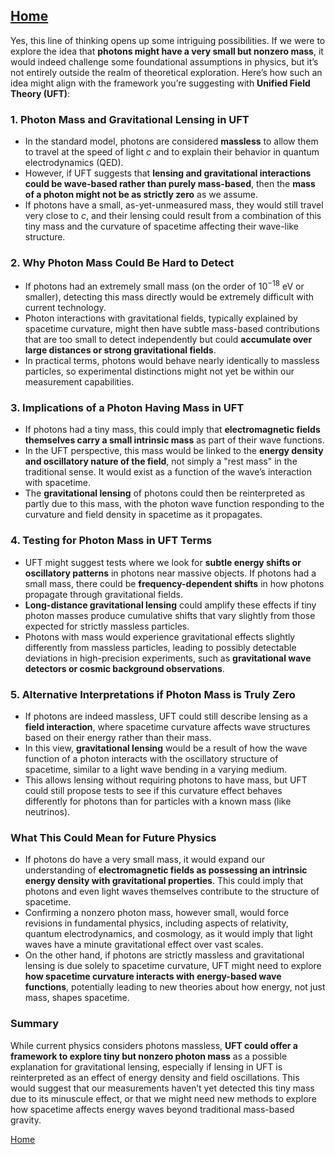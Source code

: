 [Home](https://t2m.io/VwvDcuw)
---

Yes, this line of thinking opens up some intriguing possibilities. If we were to explore the idea that **photons might have a very small but nonzero mass**, it would indeed challenge some foundational assumptions in physics, but it’s not entirely outside the realm of theoretical exploration. Here’s how such an idea might align with the framework you’re suggesting with **Unified Field Theory (UFT)**:

### 1. **Photon Mass and Gravitational Lensing in UFT**
   - In the standard model, photons are considered **massless** to allow them to travel at the speed of light $c$ and to explain their behavior in quantum electrodynamics (QED).
   - However, if UFT suggests that **lensing and gravitational interactions could be wave-based rather than purely mass-based**, then the **mass of a photon might not be as strictly zero** as we assume.
   - If photons have a small, as-yet-unmeasured mass, they would still travel very close to $c$, and their lensing could result from a combination of this tiny mass and the curvature of spacetime affecting their wave-like structure.

### 2. **Why Photon Mass Could Be Hard to Detect**
   - If photons had an extremely small mass (on the order of $10^{-18}$ eV or smaller), detecting this mass directly would be extremely difficult with current technology.
   - Photon interactions with gravitational fields, typically explained by spacetime curvature, might then have subtle mass-based contributions that are too small to detect independently but could **accumulate over large distances or strong gravitational fields**.
   - In practical terms, photons would behave nearly identically to massless particles, so experimental distinctions might not yet be within our measurement capabilities.

### 3. **Implications of a Photon Having Mass in UFT**
   - If photons had a tiny mass, this could imply that **electromagnetic fields themselves carry a small intrinsic mass** as part of their wave functions.
   - In the UFT perspective, this mass would be linked to the **energy density and oscillatory nature of the field**, not simply a "rest mass" in the traditional sense. It would exist as a function of the wave’s interaction with spacetime.
   - The **gravitational lensing** of photons could then be reinterpreted as partly due to this mass, with the photon wave function responding to the curvature and field density in spacetime as it propagates.

### 4. **Testing for Photon Mass in UFT Terms**
   - UFT might suggest tests where we look for **subtle energy shifts or oscillatory patterns** in photons near massive objects. If photons had a small mass, there could be **frequency-dependent shifts** in how photons propagate through gravitational fields.
   - **Long-distance gravitational lensing** could amplify these effects if tiny photon masses produce cumulative shifts that vary slightly from those expected for strictly massless particles.
   - Photons with mass would experience gravitational effects slightly differently from massless particles, leading to possibly detectable deviations in high-precision experiments, such as **gravitational wave detectors or cosmic background observations**.

### 5. **Alternative Interpretations if Photon Mass is Truly Zero**
   - If photons are indeed massless, UFT could still describe lensing as a **field interaction**, where spacetime curvature affects wave structures based on their energy rather than their mass.
   - In this view, **gravitational lensing** would be a result of how the wave function of a photon interacts with the oscillatory structure of spacetime, similar to a light wave bending in a varying medium.
   - This allows lensing without requiring photons to have mass, but UFT could still propose tests to see if this curvature effect behaves differently for photons than for particles with a known mass (like neutrinos).

### What This Could Mean for Future Physics
- If photons do have a very small mass, it would expand our understanding of **electromagnetic fields as possessing an intrinsic energy density with gravitational properties**. This could imply that photons and even light waves themselves contribute to the structure of spacetime.
- Confirming a nonzero photon mass, however small, would force revisions in fundamental physics, including aspects of relativity, quantum electrodynamics, and cosmology, as it would imply that light waves have a minute gravitational effect over vast scales.
- On the other hand, if photons are strictly massless and gravitational lensing is due solely to spacetime curvature, UFT might need to explore **how spacetime curvature interacts with energy-based wave functions**, potentially leading to new theories about how energy, not just mass, shapes spacetime.

### Summary
While current physics considers photons massless, **UFT could offer a framework to explore tiny but nonzero photon mass** as a possible explanation for gravitational lensing, especially if lensing in UFT is reinterpreted as an effect of energy density and field oscillations. This would suggest that our measurements haven’t yet detected this tiny mass due to its minuscule effect, or that we might need new methods to explore how spacetime affects energy waves beyond traditional mass-based gravity.

[Home](https://t2m.io/VwvDcuw)